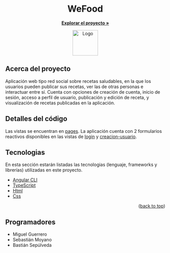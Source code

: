 <h1 align="center">WeFood</h1>
<p align="center">
  <a href="https://github.com/MGruizz/WeFood"><strong>Explorar el proyecto »</strong></a>
</p>

<div align="center">
  <a href="https://github.com/MGruizz/WeFood">
    <img src="https://github.com/MGruizz/WeFood/tree/master/src/assets/imagenes/WeFood_Logo_Edit.png" alt="Logo" width="80" height="80">
  </a>
</div>

## Acerca del proyecto

Aplicación web tipo red social sobre recetas saludables, en la que los usuarios pueden publicar sus recetas, ver las de otras personas e interactuar entre sí.
Cuenta con opciones de creación de cuenta, inicio de sesión, acceso a perfil de usuario, publicación y edición de receta, y visualización de recetas publicadas en la aplicación.

## Detalles del código
Las vistas se encuentran en [pages](https://github.com/MGruizz/WeFood/tree/master/src/app/pages). La aplicación cuenta con 2 formularios reactivos disponibles en las vistas de [login](https://github.com/MGruizz/WeFood/tree/master/src/app/pages/login) y [creacion-usuario](https://github.com/MGruizz/WeFood/tree/master/src/app/pages/creacion-usuario).

## Tecnologias

En esta sección estarán listadas las tecnologias (lenguaje, frameworks y librerías) utilizadas en este proyecto.

* [Angular CLI](https://github.com/angular/angular-cli)
* [TypeScript](https://www.typescriptlang.org/)
* [Html](https://html.com/)
* [Css](https://www.w3schools.com/css/)

<p align="right">(<a href="#top">back to top</a>)</p>

## Programadores

* Miguel Guerrero
* Sebastián Moyano
* Bastián Sepúlveda
